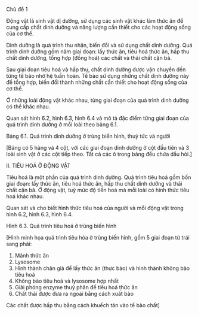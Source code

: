 Chủ đề 1

Động vật là sinh vật dị dưỡng, sử dụng các sinh vật khác làm thức ăn để cung cấp chất dinh dưỡng và năng lượng cần thiết cho các hoạt động sống của cơ thể.

Dinh dưỡng là quá trình thu nhận, biến đổi và sử dụng chất dinh dưỡng. Quá trình dinh dưỡng gồm năm giai đoạn: lấy thức ăn, tiêu hoá thức ăn, hấp thu chất dinh dưỡng, tổng hợp (đồng hoá) các chất và thải chất cặn bã.

Sau giai đoạn tiêu hoá và hấp thu, chất dinh dưỡng được vận chuyển đến từng tế bào nhờ hệ tuần hoàn. Tế bào sử dụng những chất dinh dưỡng này để tổng hợp, biến đổi thành những chất cần thiết cho hoạt động sống của cơ thể.

Ở những loài động vật khác nhau, từng giai đoạn của quá trình dinh dưỡng có thể khác nhau.

Quan sát hình 6.2, hình 6.3, hình 6.4 và mô tả đặc điểm từng giai đoạn của quá trình dinh dưỡng ở mỗi loài theo bảng 6.1.

Bảng 6.1. Quá trình dinh dưỡng ở trùng biến hình, thuỷ tức và người

[Bảng có 5 hàng và 4 cột, với các giai đoạn dinh dưỡng ở cột đầu tiên và 3 loài sinh vật ở các cột tiếp theo. Tất cả các ô trong bảng đều chứa dấu hỏi.]

II. TIÊU HOÁ Ở ĐỘNG VẬT

Tiêu hoá là một phần của quá trình dinh dưỡng. Quá trình tiêu hoá gồm bốn giai đoạn: lấy thức ăn, tiêu hoá thức ăn, hấp thu chất dinh dưỡng và thải chất cặn bã. Ở động vật, tuỳ mức độ tiến hoá mà mỗi loài có hình thức tiêu hoá khác nhau.

Quan sát và cho biết hình thức tiêu hoá của người và mỗi động vật trong hình 6.2, hình 6.3, hình 6.4.

Hình 6.3. Quá trình tiêu hoá ở trùng biến hình

[Hình minh họa quá trình tiêu hóa ở trùng biến hình, gồm 5 giai đoạn từ trái sang phải:
1. Mảnh thức ăn
2. Lysosome
3. Hình thành chân giả để lấy thức ăn (thực bào) và hình thành không bào tiêu hoá
4. Không bào tiêu hoá và lysosome hợp nhất
5. Giải phóng enzyme thuỷ phân để tiêu hoá thức ăn
6. Chất thải được đưa ra ngoài bằng cách xuất bào

Các chất được hấp thu bằng cách khuếch tán vào tế bào chất]